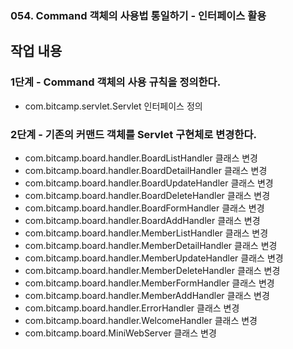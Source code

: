 ### 054. Command 객체의 사용법 통일하기 - 인터페이스 활용

## 작업 내용

### 1단계 - Command 객체의 사용 규칙을 정의한다.

- com.bitcamp.servlet.Servlet 인터페이스 정의


### 2단계 - 기존의 커맨드 객체를 Servlet 구현체로 변경한다.

- com.bitcamp.board.handler.BoardListHandler 클래스 변경
- com.bitcamp.board.handler.BoardDetailHandler 클래스 변경
- com.bitcamp.board.handler.BoardUpdateHandler 클래스 변경
- com.bitcamp.board.handler.BoardDeleteHandler 클래스 변경
- com.bitcamp.board.handler.BoardFormHandler 클래스 변경
- com.bitcamp.board.handler.BoardAddHandler 클래스 변경
- com.bitcamp.board.handler.MemberListHandler 클래스 변경
- com.bitcamp.board.handler.MemberDetailHandler 클래스 변경
- com.bitcamp.board.handler.MemberUpdateHandler 클래스 변경
- com.bitcamp.board.handler.MemberDeleteHandler 클래스 변경
- com.bitcamp.board.handler.MemberFormHandler 클래스 변경
- com.bitcamp.board.handler.MemberAddHandler 클래스 변경
- com.bitcamp.board.handler.ErrorHandler 클래스 변경
- com.bitcamp.board.handler.WelcomeHandler 클래스 변경
- com.bitcamp.board.MiniWebServer 클래스 변경 
